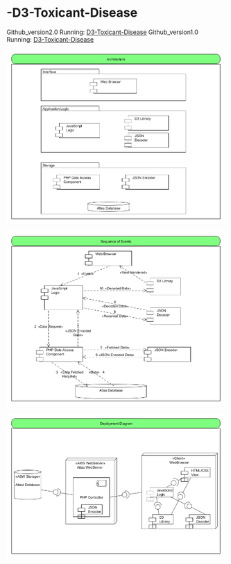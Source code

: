 # -D3-Toxicant-Disease

Github_version2.0 Running: [D3-Toxicant-Disease](http://ec2-52-11-16-196.us-west-2.compute.amazonaws.com/github_version/Version2.0/index.php)
Github_version1.0 Running: [D3-Toxicant-Disease](http://ec2-52-11-16-196.us-west-2.compute.amazonaws.com/github_version/index.php)


![Alt text](https://github.com/elmali/-D3-Toxicant-Disease/blob/master/DesignArchitecture.png "Architecture")


![Alt text](https://github.com/elmali/-D3-Toxicant-Disease/blob/master/SequenceOfEvents.png "Sequence of Events")


![Alt text](https://github.com/elmali/-D3-Toxicant-Disease/blob/master/DeploymentDiagram.png "Deployment Diagram")
